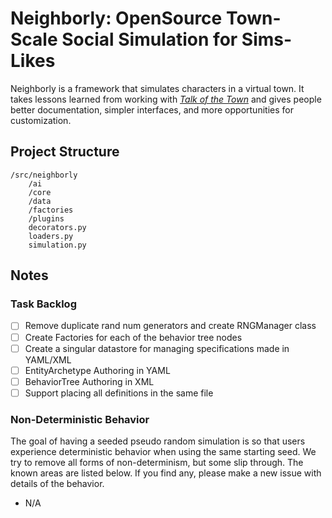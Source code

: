 # Neighborly: OpenSource Town-Scale Social Simulation for Sims-Likes

Neighborly is a framework that simulates characters in a virtual town. It takes lessons learned from working with
[_Talk of the Town_](https://github.com/james-owen-ryan/talktown)
and gives people better documentation, simpler interfaces, and more opportunities for customization.

## Project Structure

```
/src/neighborly
    /ai
    /core
    /data
    /factories
    /plugins
    decorators.py
    loaders.py
    simulation.py
```

## Notes

### Task Backlog

- [ ] Remove duplicate rand num generators and create RNGManager class
- [ ] Create Factories for each of the behavior tree nodes
- [ ] Create a singular datastore for managing specifications made in YAML/XML
- [ ] EntityArchetype Authoring in YAML
- [ ] BehaviorTree Authoring in XML
- [ ] Support placing all definitions in the same file

### Non-Deterministic Behavior

The goal of having a seeded pseudo random simulation is so that users experience deterministic behavior when using the
same starting seed. We try to remove all forms of non-determinism, but some slip through. The known areas are listed
below. If you find any, please make a new issue with details of the behavior.

- N/A
